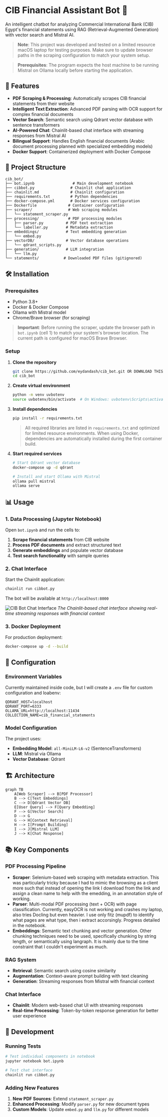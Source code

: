 # CIB Financial Assistant Bot 🏦

An intelligent chatbot for analyzing Commercial International Bank (CIB) Egypt's financial statements using RAG (Retrieval-Augmented Generation) with vector search and Mistral AI.

> **Note**: This project was developed and tested on a limited resource macOS laptop for testing purposes. Make sure to update browser paths in the scraping configuration to match your system setup.

> **Prerequisites**: The program expects the host machine to be running Mistral on Ollama locally before starting the application.

## 🚀 Features

- **PDF Scraping & Processing**: Automatically scrapes CIB financial statements from their website
- **Intelligent Text Extraction**: Advanced PDF parsing with OCR support for complex financial documents
- **Vector Search**: Semantic search using Qdrant vector database with sentence transformers
- **AI-Powered Chat**: Chainlit-based chat interface with streaming responses from Mistral AI
- **Bilingual Support**: Handles English financial documents (Arabic document processing planned with specialized embedding models)
- **Docker Support**: Containerized deployment with Docker Compose

## 📁 Project Structure

```
cib_bot/
├── bot.ipynb                 # Main development notebook
├── cibbot.py                # Chainlit chat application
├── chainlit.md              # Chainlit configuration
├── requirements.txt         # Python dependencies
├── docker-compose.yml       # Docker services configuration
├── Dockerfile              # Container configuration
├── scraper/                # Web scraping modules
│   └── statement_scraper.py
├── processing/             # PDF processing modules
│   ├── parser.py          # PDF text extraction
│   └── labeller.py        # Metadata extraction
├── embeddings/            # Text embedding generation
│   └── embed.py
├── vectorDB/              # Vector database operations
│   └── qdrant_scripts.py
├── generation/            # LLM integration
│   └── llm.py
└── statements/           # Downloaded PDF files (gitignored)
```

## 🛠️ Installation

### Prerequisites

- Python 3.8+
- Docker & Docker Compose
- Ollama with Mistral model
- Chrome/Brave browser (for scraping)

> **Important**: Before running the scraper, update the browser path in `bot.ipynb` (cell 1) to match your system's browser location. The current path is configured for macOS Brave Browser.

### Setup

1. **Clone the repository**
   ```bash
   git clone https://github.com/eydandash/cib_bot.git OR DOWNLOAD THIS DIRECTORY
   cd cib_bot
   ```

2. **Create virtual environment**
   ```bash
   python -m venv uvbotenv
   source uvbotenv/bin/activate  # On Windows: uvbotenv\Scripts\activate
   ```

3. **Install dependencies**
   ```bash
   pip install -r requirements.txt
   ```
   > All required libraries are listed in `requirements.txt` and optimized for limited resource environments. When using Docker, dependencies are automatically installed during the first container build.

4. **Start required services**
   ```bash
   # Start Qdrant vector database
   docker-compose up -d qdrant
   
   # Install and start Ollama with Mistral
   ollama pull mistral
   ollama serve
   ```

## 📊 Usage

### 1. Data Processing (Jupyter Notebook)

Open `bot.ipynb` and run the cells to:

1. **Scrape financial statements** from CIB website
2. **Process PDF documents** and extract structured text
3. **Generate embeddings** and populate vector database
4. **Test search functionality** with sample queries

### 2. Chat Interface

Start the Chainlit application:

```bash
chainlit run cibbot.py
```

The bot will be available at `http://localhost:8000`

![CIB Bot Chat Interface](screenshot.png)
*The Chainlit-based chat interface showing real-time streaming responses with financial context*

### 3. Docker Deployment

For production deployment:

```bash
docker-compose up -d --build
```

## 🔧 Configuration

### Environment Variables

Currently maintained inside code, but I will create a `.env` file for custom configuration and loabenv:

```env
QDRANT_HOST=localhost
QDRANT_PORT=6333
OLLAMA_URL=http://localhost:11434
COLLECTION_NAME=cib_financial_statements
```

### Model Configuration

The project uses:
- **Embedding Model**: `all-MiniLM-L6-v2` (SentenceTransformers)
- **LLM**: Mistral via Ollama
- **Vector Database**: Qdrant

## 🏗️ Architecture

```mermaid
graph TB
    A[Web Scraper] --> B[PDF Processor]
    B --> C[Text Embeddings]
    C --> D[Qdrant Vector DB]
    E[User Query] --> F[Query Embedding]
    F --> G[Vector Search]
    D --> G
    G --> H[Context Retrieval]
    H --> I[Prompt Building]
    I --> J[Mistral LLM]
    J --> K[Chat Response]
```

## 📚 Key Components

### PDF Processing Pipeline
- **Scraper**: Selenium-based web scraping with metadata extraction. This was particularly tricky because I had to mimic the browsing as a client more such that instead of opening the link I download from the link and assign a clean name to help with the emedding, in an annotation style of working.
- **Parser**: Multi-modal PDF processing (text + OCR) with page classification. Currently, easyOCR is not working and crashes my laptop, also tries Docling but even heavier. I use only fitz (mupdf) to identify what pages are what type, then i extract accorsingly. Progress detailed in the notebook.
- **Embeddings**: Semantic text chunking and vector generation. Other chunking techniques need to be used, specifically chunking by string length, or semantically using langraph. It is mainly due to the time constraint that I couldn't experiment as much.

### RAG System
- **Retrieval**: Semantic search using cosine similarity
- **Augmentation**: Context-aware prompt building with text cleaning
- **Generation**: Streaming responses from Mistral with financial context

### Chat Interface
- **Chainlit**: Modern web-based chat UI with streaming responses
- **Real-time Processing**: Token-by-token response generation for better user experience

## 🧪 Development

### Running Tests

```bash
# Test individual components in notebook
jupyter notebook bot.ipynb

# Test chat interface
chainlit run cibbot.py
```

### Adding New Features

1. **New PDF Sources**: Extend `statement_scraper.py`
2. **Enhanced Processing**: Modify `parser.py` for new document types
3. **Custom Models**: Update `embed.py` and `llm.py` for different models


